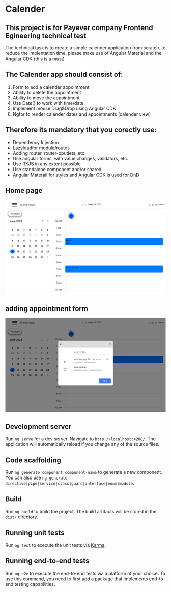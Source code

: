 # Calender

## This project is for Payever company Frontend Egineering technical test 

The technical task is to create a simple calender application from scratch. to reduce the implentation time, please make use of Angular Material and the Angular CDK (this is a must)


## The Calender app should consist of:
1. Form to add a calender appointment
2. Ability to delete the appointment
3. Ability to move the appointment
4. Use Date() to work with time/date
5. Implement mouse Drag&Drop using Angular CDK
6. Ngfor to render calender dates and appointments (calender view)

## Therefore its mandatory that you corectly use:
 - Dependency Injection
 - Lazyloadfor module/routes
 - Adding router, router-oputlets, etc
 - Use angular forms, with value changes, validators, etc.
 - Use RXJS in any extent possible
 - Use standalone component and/or shared
 - Angular Materail for styles and Angular CDK is used for DnD


## Home page
![Home page](screenshot\1.png)
## adding appointment form
![adding appointment form](screenshot\2.png)




## Development server

Run `ng serve` for a dev server. Navigate to `http://localhost:4200/`. The application will automatically reload if you change any of the source files.

## Code scaffolding

Run `ng generate component component-name` to generate a new component. You can also use `ng generate directive|pipe|service|class|guard|interface|enum|module`.

## Build

Run `ng build` to build the project. The build artifacts will be stored in the `dist/` directory.

## Running unit tests

Run `ng test` to execute the unit tests via [Karma](https://karma-runner.github.io).

## Running end-to-end tests

Run `ng e2e` to execute the end-to-end tests via a platform of your choice. To use this command, you need to first add a package that implements end-to-end testing capabilities.

